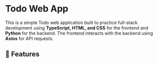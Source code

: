 # Todo Web App 
This is a simple Todo web application built to practice full-stack development using **TypeScript, HTML, and CSS** for the frontend and **Python** for the backend. The frontend interacts with the backend using **Axios** for API requests.

## 🚀 Features
